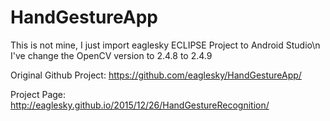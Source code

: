 # HandGestureApp

This is not mine, I just import eaglesky ECLIPSE Project to Android Studio\n 
I've change the OpenCV version to 2.4.8 to 2.4.9

Original Github Project: https://github.com/eaglesky/HandGestureApp/

Project Page: http://eaglesky.github.io/2015/12/26/HandGestureRecognition/
